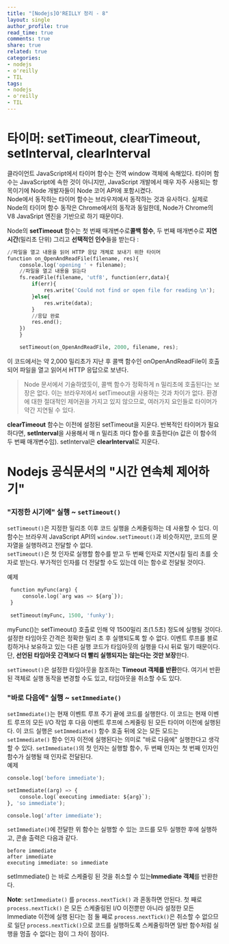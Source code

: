 ```yaml
---
title: "[Nodejs]O'REILLY 정리 - 8"
layout: single
author_profile: true
read_time: true
comments: true
share: true
related: true
categories:
- nodejs
- o'reilly
- TIL
tags:
- nodejs
- o'reilly
- TIL
---
```


# 타이머: setTimeout, clearTimeout, setInterval, clearInterval
클라이언트 JavaScript에서 타이머 함수는 전역 window 객체에 속해있다. 타이머 함수는 JavaScript에 속한 것이 아니지만, JavaScript 개발에서 매우 자주 사용되는 항목이기에 Node 개발자들이 Node 코어 API에 포함시켰다.   
Node에서 동작하는 타이머 함수는 브라우저에서 동작하는 것과 유사하다. 실제로 Node의 타이머 함수 동작은 Chrome에서의 동작과 동일한데, Node가 Chrome의 V8 JavaSript 엔진을 기반으로 하기 때문이다.   

Node의 **setTimeout** 함수는 첫 번째 매개변수로**콜백 함수**, 두 번째 매개변수로 **지연 시간**(밀리초 단위) 그리고 **선택적인 인수**들을 받는다 :   
```python
//파일을 열고 내용을 읽어 HTTP 응답 개체로 보내기 위한 타이머
function on_OpenAndReadFile(filename, res){
    console.log('opening ' + filename);
    //파일을 열고 내용을 읽는다
    fs.readFile(filename, 'utf8', function(err,data){
        if(err){
            res.write('Could not find or open file for reading \n');
        }else{
            res.write(data);
        }
        //응답 완료
        res.end();
    })
	}

    setTimeout(on_OpenAndReadFile, 2000, filename, res);

```
이 코드에서는 약 2,000 밀리초가 지난 후 콜백 함수인 onOpenAndReadFile이 호출되어 파일을 열고 읽어서 HTTP 응답으로 보낸다.

> Node 문서에서 기술하였듯이, 콜백 함수가 정확하게 n 밀리초에 호출된다는 보장은 없다. 이는 브라우저에서 setTimeout을 사용하는 것과 차이가 없다. 환경에 대한 절대적인 제어권을 가지고 있지 않으므로, 여러가지 요인들로 타이머가 약간 지연될 수 있다.

**clearTimeout** 함수는 이전에 설정된 setTimeout을 지운다. 반복적인 타이머가 필요하다면, **setInterval**을 사용해서 매 n 밀리초 마다 함수를 호출한다(n 값은 이 함수의 두 번째 매개변수임). setInterval은 **clearInterval**로 지운다.

# Nodejs 공식문서의 "시간 연속체 제어하기"
### "지정한 시기에" 실행 ~ `setTimeout()`

 `setTimeout()`은 지정한 밀리초 이후 코드 실행을 스케줄링하는 데 사용할 수 있다. 이 함수는 브라우저 JavaScript API의 `window.setTimeout()`과 비슷하지만, 코드의 문자열을 실행하려고 전달할 수 없다.   
 `setTimeout()`은 첫 인자로 실행할 함수를 받고 두 번째 인자로 지연시킬 밀리 초를 숫자로 받는다. 부가적인 인자를 더 전달할 수도 있는데 이는 함수로 전달될 것이다.
 
 예제
```python
 function myFunc(arg) {
	 console.log(`arg was => ${arg`});
 }
 
 setTimeout(myFunc, 1500, 'funky');
```
myFunc()는 setTimeout() 호출로 인해 약 1500밀리 초(1.5초) 정도에 실행될 것이다.    
설정한 타임아웃 간격은 정확한 밀리 초 후 실행되도록 할 수 없다. 이벤트 루프를 블로킹하거나 보유하고 있는 다른 실행 코드가 타임아웃의 실행을 다시 뒤로 밀기 때문이다. 단, **선언된 타임아웃 간격보다 더 빨리 실행되지는 않는다는 것만 보장**한다.   

 `setTimeout()`은 설정한 타임아웃을 참조하는 **Timeout 객체를 반환**한다. 여기서 반환된 객체로 실행 동작을 변경할 수도 있고, 타임아웃을 취소할 수도 있다.
 
### "바로 다음에" 실행 ~ `setImmediate()`
`setImmediate()`는 현재 이벤트 루프 주기 끝에 코드를 실행한다. 이 코드는 현재 이벤트 루프의 모든 I/O 작업 후 다음 이벤트 루프에 스케줄링 된 모든 타이머 이전에 실행된다. 이 코드 실행은 `setImmediate()` 함수 호출 뒤에 오는 모든 모드는 `setImmediate()` 함수 인자 이전에 실행된다는 의미로 "바로 다음에" 실행한다고 생각할 수 있다.
`setImmediate()`의 첫 인자는 실행할 함수, 두 번째 인자는 첫 번째 인자인 함수가 실행될 때 인자로 전달된다.   
예제
```python
console.log('before immediate');

setImmediate((arg) => {
	console.log(`executing immediate: ${arg}`);
}, 'so immediate');

console.log('after immediate');
```
 `setImmediate()`에 전달한 위 함수는 실행할 수 있는 코드를 모두 실행한 후에 실행하고, 콘솔 출력은 다음과 같다.
```
before immediate
after immediate
executing immediate: so immediate
```
setImmediate() 는 바로 스케줄링 된 것을 취소할 수 있는**Immediate 객체**를 반환한다.
   
**Note**:  `setImmediate()` 를 `process.nextTick()` 과 혼동하면 안된다. 첫 째로 `process.nextTick()` 은 모든 스케줄링된 I/O 이전뿐만 아니라 설정한 모든 Immediate 이전에 실행 된다는 점 둘 째로 `process.nextTick()`은 취소할 수 없으므로 일단 `process.nextTick()`으로 코드를 실행하도록 스케줄링하면 일반 함수처럼 실행을 멈출 수 없다는 점이 그 차이 점이다.